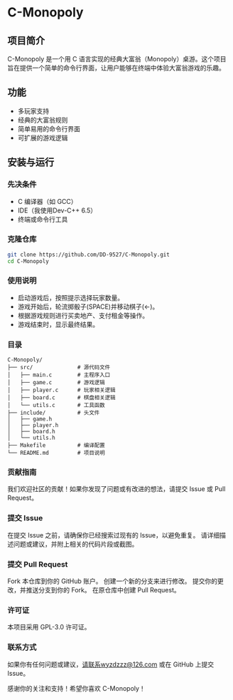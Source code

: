 # C-Monopoly

## 项目简介

C-Monopoly 是一个用 C 语言实现的经典大富翁（Monopoly）桌游。这个项目旨在提供一个简单的命令行界面，让用户能够在终端中体验大富翁游戏的乐趣。

## 功能

- 多玩家支持
- 经典的大富翁规则
- 简单易用的命令行界面
- 可扩展的游戏逻辑

## 安装与运行

### 先决条件

- C 编译器（如 GCC）
- IDE（我使用Dev-C++ 6.5）
- 终端或命令行工具

### 克隆仓库

```sh
git clone https://github.com/DD-9527/C-Monopoly.git
cd C-Monopoly
```

### 使用说明 
- 启动游戏后，按照提示选择玩家数量。
- 游戏开始后，轮流掷骰子(SPACE)并移动棋子(←)。
- 根据游戏规则进行买卖地产、支付租金等操作。
- 游戏结束时，显示最终结果。

### 目录
```
C-Monopoly/
├── src/              # 源代码文件
│   ├── main.c        # 主程序入口
│   ├── game.c        # 游戏逻辑
│   ├── player.c      # 玩家相关逻辑
│   ├── board.c       # 棋盘相关逻辑
│   └── utils.c       # 工具函数
├── include/          # 头文件
│   ├── game.h
│   ├── player.h
│   ├── board.h
│   └── utils.h
├── Makefile          # 编译配置
└── README.md         # 项目说明
```
### 贡献指南
我们欢迎社区的贡献！如果你发现了问题或有改进的想法，请提交 Issue 或 Pull Request。

### 提交 Issue
在提交 Issue 之前，请确保你已经搜索过现有的 Issue，以避免重复。
请详细描述问题或建议，并附上相关的代码片段或截图。
### 提交 Pull Request
Fork 本仓库到你的 GitHub 账户。
创建一个新的分支来进行修改。
提交你的更改，并推送分支到你的 Fork。
在原仓库中创建 Pull Request。
### 许可证
本项目采用 GPL-3.0 许可证。

### 联系方式
如果你有任何问题或建议，请联系wyzdzzz@126.com 或在 GitHub 上提交 Issue。

感谢你的关注和支持！希望你喜欢 C-Monopoly！

